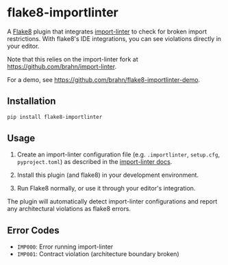# flake8-importlinter

A [Flake8](https://flake8.pycqa.org/) plugin that integrates [import-linter](https://github.com/seddonym/import-linter) to check for broken import restrictions.  With flake8's IDE integrations, you can see violations directly in your editor.

Note that this relies on the import-linter fork at https://github.com/brahn/import-linter.

For a demo, see https://github.com/brahn/flake8-importlinter-demo.
## Installation

```bash
pip install flake8-importlinter
```

## Usage

1. Create an import-linter configuration file (e.g. `.importlinter`, `setup.cfg`, `pyproject.toml`) as described in the [import-linter docs](https://import-linter.readthedocs.io/en/latest/configuration.html).

2. Install this plugin (and flake8) in your development environment.

3. Run Flake8 normally, or use it through your editor's integration.

The plugin will automatically detect import-linter configurations and report any architectural violations as flake8 errors.

## Error Codes

- `IMP000`: Error running import-linter
- `IMP001`: Contract violation (architecture boundary broken)

